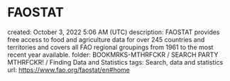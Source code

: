 # FAOSTAT

created: October 3, 2022 5:06 AM (UTC)
description: FAOSTAT provides free access to food and agriculture data for over 245 countries and territories and covers all FAO regional groupings from 1961 to the most recent year available.
folder: BOOKMRKS-MTHRFCKR / SEARCH PARTY MTHRFCKR! / Finding Data and Statistics
tags: Search, data and statistics
url: https://www.fao.org/faostat/en#home